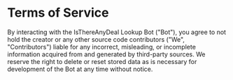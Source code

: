 # Terms of Service

By interacting with the IsThereAnyDeal Lookup Bot ("Bot"), you agree to not hold the creator or any other source code contributors ("We", "Contributors") liable for any incorrect, misleading, or incomplete information acquired from and generated by third-party sources. We reserve the right to delete or reset stored data as is necessary for development of the Bot at any time without notice.
